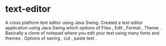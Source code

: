 # text-editor
A cross platform text editor using Java Swing.
Created a text editor application using Java Swing which options of Files , Edit , Format , Theme . Basically a clone of notepad where you edit your text using many fonts and themes . Options of saving , cut , paste text .
